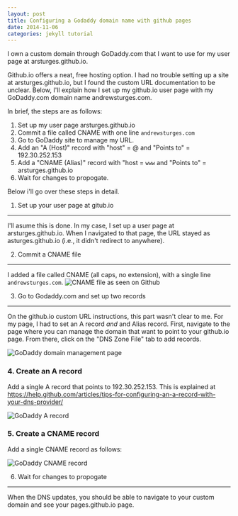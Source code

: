 ```yaml
---
layout: post
title: Configuring a Godaddy domain name with github pages
date: 2014-11-06
categories: jekyll tutorial
---
```

I own a custom domain through GoDaddy.com that I want to use for my user page
at arsturges.github.io.

Github.io offers a neat, free hosting option. I had no trouble setting up a
site at arsturges.github.io, but I found the custom URL documentation to be
unclear. Below, I'll explain how I set up my github.io user page with my 
GoDaddy.com domain name andrewsturges.com.

In brief, the steps are as follows:

1. Set up my user page arsturges.github.io
1. Commit a file called CNAME with one line `andrewsturges.com`
1. Go to GoDaddy site to manage my URL.
1. Add an "A (Host)" record with "host" = @ and "Points to" = 192.30.252.153
1. Add a "CNAME (Alias)" record with "host = `www` and "Points to" = arsturges.github.io
1. Wait for changes to propogate.

Below i'll go over these steps in detail. 

1. Set up your user page at gitub.io
-------------------------

I'll asume this is done. In my case, I set up a user page at arsturges.github.io.
When I navigated to that page, the URL stayed as asturges.github.io (i.e., it 
didn't redirect to anywhere).

2. Commit a CNAME file
-----------------
I added a file called CNAME (all caps, no extension), with a single line `andrewsturges.com`.
![CNAME file as seen on Github]({{site.url}}{{site.baseurl}}/assets/cname.png)

3. Go to Godaddy.com and set up two records
-------------------------------------------

On the github.io custom URL instructions, this part wasn't clear to me.
For my page, I had to set an A record *and* and Alias record.
First, navigate to the page where you can manage the domain that want to point
to your github.io page. From there, click on the "DNS Zone File" tab to add records.

![GoDaddy domain management page]({{site.url}}{{site.baseurl}}/assets/godaddy_dns_page.png)

### 4. Create an A record ###

Add a single A record that points to 192.30.252.153. This is explained at 
https://help.github.com/articles/tips-for-configuring-an-a-record-with-your-dns-provider/

![GoDaddy A record]({{site.url}}{{site.baseurl}}/assets/a_record.png)

### 5. Create a CNAME record ###

Add a single CNAME record as follows:

![GoDaddy CNAME record]({{site.url}}{{site.baseurl}}/assets/cname_record.png)

6. Wait for changes to propogate
----------------------

When the DNS updates, you should be able to navigate to your custom domain and
see your pages.github.io page.
